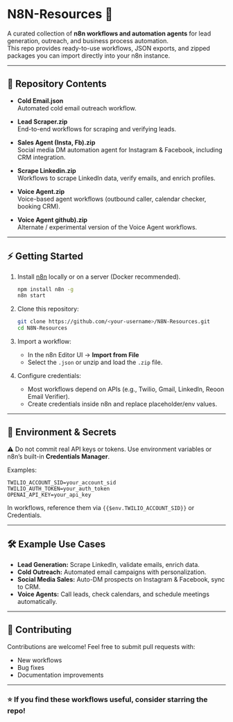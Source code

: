 # N8N-Resources 🚀

A curated collection of **n8n workflows and automation agents** for lead generation, outreach, and business process automation.  
This repo provides ready-to-use workflows, JSON exports, and zipped packages you can import directly into your n8n instance.

---

## 📂 Repository Contents

- **Cold Email.json**  
  Automated cold email outreach workflow.

- **Lead Scraper.zip**  
  End-to-end workflows for scraping and verifying leads.

- **Sales Agent (Insta, Fb).zip**  
  Social media DM automation agent for Instagram & Facebook, including CRM integration.

- **Scrape Linkedin.zip**  
  Workflows to scrape LinkedIn data, verify emails, and enrich profiles.

- **Voice Agent.zip**  
  Voice-based agent workflows (outbound caller, calendar checker, booking CRM).

- **Voice Agent github).zip**  
  Alternate / experimental version of the Voice Agent workflows.

---

## ⚡ Getting Started

1. Install [n8n](https://n8n.io) locally or on a server (Docker recommended).
   ```bash
   npm install n8n -g
   n8n start
   ```

2. Clone this repository:

   ```bash
   git clone https://github.com/<your-username>/N8N-Resources.git
   cd N8N-Resources
   ```

3. Import a workflow:

   * In the n8n Editor UI → **Import from File**
   * Select the `.json` or unzip and load the `.zip` file.

4. Configure credentials:

   * Most workflows depend on APIs (e.g., Twilio, Gmail, LinkedIn, Reoon Email Verifier).
   * Create credentials inside n8n and replace placeholder/env values.

---

## 🔑 Environment & Secrets

⚠️ Do not commit real API keys or tokens.
Use environment variables or n8n’s built-in **Credentials Manager**.

Examples:

```env
TWILIO_ACCOUNT_SID=your_account_sid
TWILIO_AUTH_TOKEN=your_auth_token
OPENAI_API_KEY=your_api_key
```

In workflows, reference them via `{{$env.TWILIO_ACCOUNT_SID}}` or Credentials.

---

## 🛠 Example Use Cases

* **Lead Generation:** Scrape LinkedIn, validate emails, enrich data.
* **Cold Outreach:** Automated email campaigns with personalization.
* **Social Media Sales:** Auto-DM prospects on Instagram & Facebook, sync to CRM.
* **Voice Agents:** Call leads, check calendars, and schedule meetings automatically.

---

## 🤝 Contributing

Contributions are welcome!
Feel free to submit pull requests with:

* New workflows
* Bug fixes
* Documentation improvements

---

### ⭐ If you find these workflows useful, consider starring the repo!
